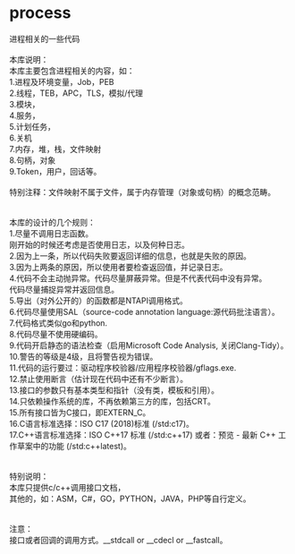 # process
进程相关的一些代码<br>
<br>
本库说明：<br>
本库主要包含进程相关的内容，如：<br>
1.进程及环境变量，Job，PEB<br>
2.线程，TEB，APC，TLS，模拟/代理<br>
3.模块，<br>
4.服务，<br>
5.计划任务，<br>
6.关机<br>
7.内存，堆，栈，文件映射<br>
8.句柄，对象<br>
9.Token，用户，回话等。<br>
<br>
特别注释：文件映射不属于文件，属于内存管理（对象或句柄）的概念范畴。<br>
<br>
<br>
本库的设计的几个规则：<br>
1.尽量不调用日志函数。<br>
  刚开始的时候还考虑是否使用日志，以及何种日志。<br>
2.因为上一条，所以代码失败要返回详细的信息，也就是失败的原因。<br>
3.因为上两条的原因，所以使用者要检查返回值，并记录日志。<br>
4.代码不会主动抛异常。代码尽量屏蔽异常。但是不代表代码中没有异常。<br>
  代码尽量捕捉异常并返回信息。<br>
5.导出（对外公开的）的函数都是NTAPI调用格式。<br>
6.代码尽量使用SAL（source-code annotation language:源代码批注语言）。<br>
7.代码格式类似go和python.<br>
8.代码尽量不使用硬编码。<br>
9.代码开启静态的语法检查（启用Microsoft Code Analysis, 关闭Clang-Tidy）。<br>
10.警告的等级是4级，且将警告视为错误。<br>
11.代码的运行要过：驱动程序校验器/应用程序校验器/gflags.exe.<br>
12.禁止使用断言（估计现在代码中还有不少断言）。<br>
13.接口的参数只有基本类型和指针（没有类，模板和引用）。<br>
14.只依赖操作系统的库，不再依赖第三方的库，包括CRT。<br>
15.所有接口皆为C接口，即EXTERN_C。<br>
16.C语言标准选择：ISO C17 (2018)标准 (/std:c17)。  <br>
17.C++语言标准选择：ISO C++17 标准 (/std:c++17) 或者：预览 - 最新 C++ 工作草案中的功能 (/std:c++latest)。  <br>
<br>
<br>
特别说明：<br>
本库只提供c/c++调用接口文档，<br>
其他的，如：ASM，C#，GO，PYTHON，JAVA，PHP等自行定义。<br>
<br>
<br>
注意：<br>
接口或者回调的调用方式。__stdcall or __cdecl or __fastcall。<br>
<br>
